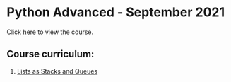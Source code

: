 # Python Advanced - September 2021

Click [here](https://softuni.bg/trainings/3489/python-advanced-september-2021/internal) to view the course.

## Course curriculum:
1. [Lists as Stacks and Queues](01.%20Lists%20as%20Stacks%20and%20Queues)
